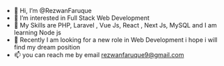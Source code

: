 - 👋 Hi, I’m @RezwanFaruque
- 👀 I’m interested in Full Stack Web Development 
- 🌱 My Skills are PHP, Laravel , Vue Js, React , Next Js, MySQL and I am learning Node js
- 💞️ Recently I am looking for a new role in Web Development i hope i will find my dream position
- 📫 you can reach me by email rezwanfaruque9@gmail.com

<!---
RezwanFaruque/RezwanFaruque is a ✨ special ✨ repository because its `README.md` (this file) appears on your GitHub profile.
You can click the Preview link to take a look at your changes.
--->
